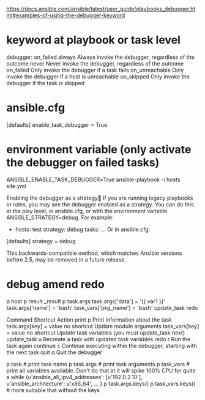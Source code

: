 https://docs.ansible.com/ansible/latest/user_guide/playbooks_debugger.html#examples-of-using-the-debugger-keyword

# keyword at playbook or task level
debugger: on_failed
always         Always invoke the debugger, regardless of the outcome
never          Never invoke the debugger, regardless of the outcome
on_failed      Only invoke the debugger if a task fails
on_unreachable Only invoke the debugger if a host is unreachable
on_skipped     Only invoke the debugger if the task is skipped

# ansible.cfg
[defaults]
enable_task_debugger = True

# environment variable (only activate the debugger on failed tasks)
ANSIBLE_ENABLE_TASK_DEBUGGER=True ansible-playbook -i hosts site.yml

Enabling the debugger as a strategy
If you are running legacy playbooks or roles, you may see the debugger enabled as a strategy. You can do this at the play level, in ansible.cfg, or with the environment variable ANSIBLE_STRATEGY=debug. For example:

- hosts: test
  strategy: debug
  tasks:
  ...
Or in ansible.cfg:

[defaults]
strategy = debug

This backwards-compatible method, which matches Ansible versions before 2.5, may be removed in a future release.

# debug amend redo
p host
p result._result
p task.args
task.args['data'] = '{{ var1 }}'
task.args['name'] = 'bash'
task_vars['pkg_name'] = 'bash'
update_task
redo

Command                   Shortcut      Action
print                     p             Print information about the task
task.args[key] = value    no shortcut   Update module arguments
task_vars[key] = value    no shortcut   Update task variables (you must update_task next)
update_task               u             Recreate a task with updated task variables
redo                      r             Run the task again
continue                  c             Continue executing within the debugger, starting with the next task
quit                      q             Quit the debugger


p task       # print task name
p task.args  # print task arguments
p task_vars  # print all variables available. Don't do that at it will spike 100% CPU for quite a while
{u'ansible_all_ipv4_addresses': [u'192.0.2.10'],
 u'ansible_architecture': u'x86_64',
 ...
}
p task.args.keys()
p task_vars.keys() # more suitable that without the keys
